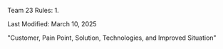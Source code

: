 Team 23 Rules:
1. 

Last Modified: March 10, 2025

"Customer, Pain Point, Solution, Technologies, and Improved Situation" 


